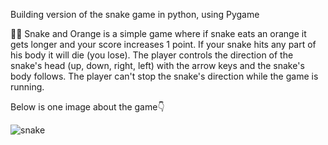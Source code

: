 Building version of the snake game in python, using Pygame

🐍🍊 Snake and Orange is a simple game where if snake eats an orange it gets longer and your score increases 1 point. If your snake hits any part of his body it will die
(you lose). The player controls the direction of the snake's head (up, down, right, left) with the arrow keys and the snake's body follows. The player can't stop the
snake's direction while the game is running.

Below is one image about the game👇

<image src="Screenshots\Snake_game.png" alt="snake">
